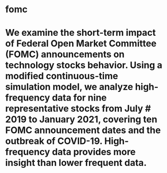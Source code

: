 # fomc

# We examine the short-term impact of Federal Open Market Committee (FOMC) announcements on technology stocks behavior. Using a modified continuous-time simulation model, we analyze high-frequency data for nine representative stocks from July # 2019 to January 2021, covering ten FOMC announcement dates and the outbreak of COVID-19. High-frequency data provides more insight than lower frequent data. 
